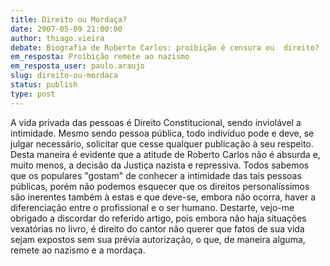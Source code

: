 ```yaml
---
title: Direito ou Mordaça?
date: 2007-05-09 21:00:00
author: thiago.vieira
debate: Biografia de Roberto Carlos: proibição é censura ou  direito?
em_resposta: Proibição remete ao nazismo 
em_resposta_user: paulo.araujo
slug: direito-ou-mordaca
status: publish 
type: post
---
```


A vida privada das pessoas é Direito Constitucional, sendo inviolável a intimidade. Mesmo sendo pessoa pública, todo indivíduo pode e deve, se julgar necessário, solicitar que cesse qualquer publicação à seu respeito. Desta maneira é evidente que a atitude de Roberto Carlos não é absurda e, muito menos, a decisão da Justiça nazista e repressiva. Todos sabemos que os populares "gostam" de conhecer a intimidade das tais pessoas públicas, porém não podemos esquecer que os direitos personalíssimos são inerentes também à estas e que deve-se, embora não ocorra, haver a diferenciação entre o profissional e o ser humano. Destarte, vejo-me obrigado a discordar do referido artigo, pois embora não haja situações vexatórias no livro, é direito do cantor não querer que fatos de sua vida sejam expostos sem sua prévia autorização, o que, de maneira alguma, remete ao nazismo e a mordaça.
